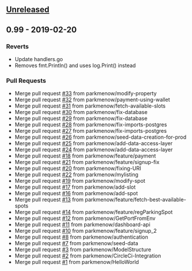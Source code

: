 <a name="unreleased"></a>
## [Unreleased]


<a name="0.99"></a>
## 0.99 - 2019-02-20
### Reverts
- Update handlers.go
- Removes fmt.Println() and uses log.Print() instead

### Pull Requests
- Merge pull request [#33](https://github.com/parkmenow/PMN-api/issues/33) from parkmenow/modify-property
- Merge pull request [#32](https://github.com/parkmenow/PMN-api/issues/32) from parkmenow/payment-using-wallet
- Merge pull request [#31](https://github.com/parkmenow/PMN-api/issues/31) from parkmenow/fetch-available-slots
- Merge pull request [#30](https://github.com/parkmenow/PMN-api/issues/30) from parkmenow/fix-database
- Merge pull request [#29](https://github.com/parkmenow/PMN-api/issues/29) from parkmenow/fix-database
- Merge pull request [#28](https://github.com/parkmenow/PMN-api/issues/28) from parkmenow/fix-imports-postgres
- Merge pull request [#27](https://github.com/parkmenow/PMN-api/issues/27) from parkmenow/fix-imports-postgres
- Merge pull request [#26](https://github.com/parkmenow/PMN-api/issues/26) from parkmenow/seed-data-creation-for-prod
- Merge pull request [#25](https://github.com/parkmenow/PMN-api/issues/25) from parkmenow/add-data-access-layer
- Merge pull request [#24](https://github.com/parkmenow/PMN-api/issues/24) from parkmenow/add-data-access-layer
- Merge pull request [#18](https://github.com/parkmenow/PMN-api/issues/18) from parkmenow/feature/payment
- Merge pull request [#21](https://github.com/parkmenow/PMN-api/issues/21) from parkmenow/feature/signup-fix
- Merge pull request [#20](https://github.com/parkmenow/PMN-api/issues/20) from parkmenow/fixing-URI
- Merge pull request [#22](https://github.com/parkmenow/PMN-api/issues/22) from parkmenow/mylisting
- Merge pull request [#19](https://github.com/parkmenow/PMN-api/issues/19) from parkmenow/modify-spot
- Merge pull request [#17](https://github.com/parkmenow/PMN-api/issues/17) from parkmenow/add-slot
- Merge pull request [#16](https://github.com/parkmenow/PMN-api/issues/16) from parkmenow/add-spot
- Merge pull request [#13](https://github.com/parkmenow/PMN-api/issues/13) from parkmenow/feature/fetch-best-available-spots
- Merge pull request [#14](https://github.com/parkmenow/PMN-api/issues/14) from parkmenow/feature/regParkingSpot
- Merge pull request [#12](https://github.com/parkmenow/PMN-api/issues/12) from parkmenow/GetPortFromEnv
- Merge pull request [#11](https://github.com/parkmenow/PMN-api/issues/11) from parkmenow/dashboard-api
- Merge pull request [#10](https://github.com/parkmenow/PMN-api/issues/10) from parkmenow/feature/signup_2
- Merge pull request [#8](https://github.com/parkmenow/PMN-api/issues/8) from parkmenow/authentication
- Merge pull request [#7](https://github.com/parkmenow/PMN-api/issues/7) from parkmenow/seed-data
- Merge pull request [#3](https://github.com/parkmenow/PMN-api/issues/3) from parkmenow/ModelStructure
- Merge pull request [#2](https://github.com/parkmenow/PMN-api/issues/2) from parkmenow/CircleCi-Integration
- Merge pull request [#1](https://github.com/parkmenow/PMN-api/issues/1) from parkmenow/HelloWorld


[Unreleased]: https://github.com/parkmenow/PMN-api/compare/0.99...HEAD
